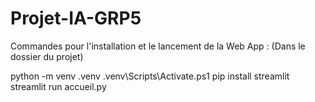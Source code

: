 # Projet-IA-GRP5
 
Commandes pour l'installation et le lancement de la Web App : 
(Dans le dossier du projet)
 
python -m venv .venv
.venv\Scripts\Activate.ps1
pip install streamlit
streamlit run accueil.py